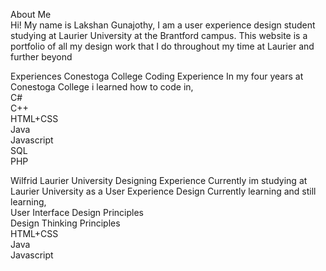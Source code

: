 About Me  
Hi! My name is Lakshan Gunajothy, I am a user experience design student   studying at Laurier University at the Brantford campus. This website is a   portfolio of all my design work that I do throughout my time at Laurier and   further beyond    

Experiences
Conestoga College Coding Experience
In my four years at Conestoga College i learned how to code in,  
C#  
C++  
HTML+CSS  
Java  
Javascript  
SQL  
PHP  

Wilfrid Laurier University Designing Experience
Currently im studying at Laurier University as a User Experience Design
Currently learning and still learning,  
User Interface Design Principles  
Design Thinking Principles  
HTML+CSS    
Java  
Javascript  